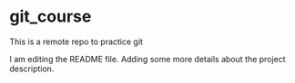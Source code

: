 # git_course

This is a remote repo to practice git

I am editing the README file. Adding some more details about the project description.

